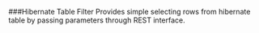 ###Hibernate Table Filter
Provides simple selecting rows from hibernate table
by passing parameters through REST interface.
